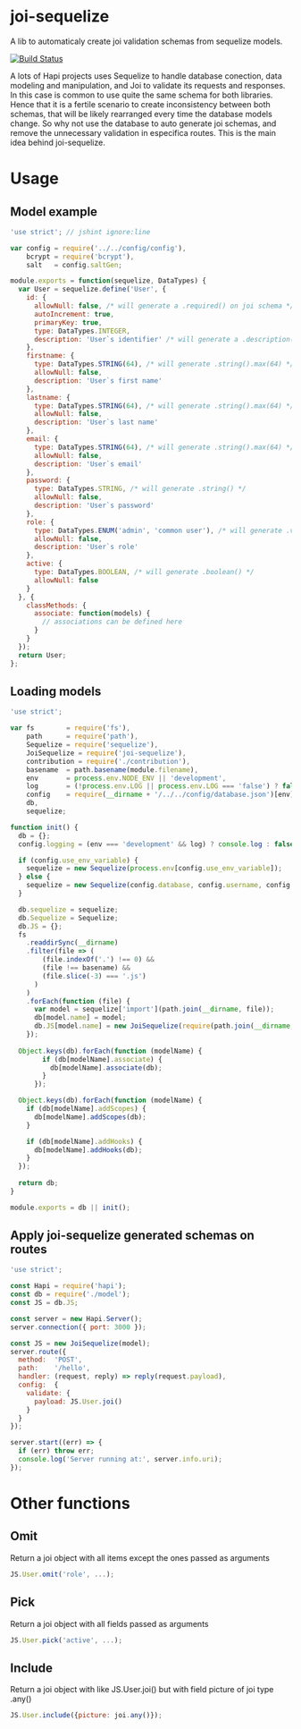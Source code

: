 # joi-sequelize

A lib to automaticaly create joi validation schemas from sequelize models.

[![Build Status](https://travis-ci.org/mibrito/joi-sequelize.svg?branch=master)](https://travis-ci.org/mibrito/joi-sequelize)

A lots of Hapi projects uses Sequelize to handle database conection, data modeling and manipulation, and Joi to validate its requests and responses. In this case is common to use quite the same schema for both libraries. Hence that it is a fertile scenario to create inconsistency between both schemas, that will be likely rearranged every time the database models change. So why not use the database to auto generate joi schemas, and remove the unnecessary validation in especifica routes. This is the main idea behind joi-sequelize.

# Usage

## Model example

```javascript
'use strict'; // jshint ignore:line

var config = require('../../config/config'),
    bcrypt = require('bcrypt'),
    salt   = config.saltGen;

module.exports = function(sequelize, DataTypes) {
  var User = sequelize.define('User', {
    id: {
      allowNull: false, /* will generate a .required() on joi schema */
      autoIncrement: true,
      primaryKey: true,
      type: DataTypes.INTEGER,
      description: 'User`s identifier' /* will generate a .description() on joi schema tha can be used by swagger */
    },
    firstname: {
      type: DataTypes.STRING(64), /* will generate .string().max(64) */
      allowNull: false, 
      description: 'User`s first name'
    },
    lastname: {
      type: DataTypes.STRING(64), /* will generate .string().max(64) */
      allowNull: false,
      description: 'User`s last name'
    },
    email: {
      type: DataTypes.STRING(64), /* will generate .string().max(64) */
      allowNull: false,
      description: 'User`s email'
    },
    password: {
      type: DataTypes.STRING, /* will generate .string() */
      allowNull: false,
      description: 'User`s password'
    },
    role: {
      type: DataTypes.ENUM('admin', 'common user'), /* will generate .valid('admin', 'common user') */
      allowNull: false,
      description: 'User`s role'
    },
    active: {
      type: DataTypes.BOOLEAN, /* will generate .boolean() */
      allowNull: false
    }
  }, {
    classMethods: {
      associate: function(models) {
        // associations can be defined here
      }
    }
  });
  return User;
};
```

## Loading models

```javascript
'use strict';

var fs        = require('fs'),
    path      = require('path'),
    Sequelize = require('sequelize'),
    JoiSequelize = require('joi-sequelize'),
    contribution = require('./contribution'),
    basename  = path.basename(module.filename),
    env       = process.env.NODE_ENV || 'development',
    log       = (!process.env.LOG || process.env.LOG === 'false') ? false : true,
    config    = require(__dirname + '/../../config/database.json')[env],
    db,
    sequelize;

function init() {
  db = {};
  config.logging = (env === 'development' && log) ? console.log : false;

  if (config.use_env_variable) {
    sequelize = new Sequelize(process.env[config.use_env_variable]);
  } else {
    sequelize = new Sequelize(config.database, config.username, config.password, config);
  }

  db.sequelize = sequelize;
  db.Sequelize = Sequelize;
  db.JS = {};
  fs
    .readdirSync(__dirname)
    .filter(file => (
        (file.indexOf('.') !== 0) &&
        (file !== basename) &&
        (file.slice(-3) === '.js')
      )
    )
    .forEach(function (file) {
      var model = sequelize['import'](path.join(__dirname, file));
      db[model.name] = model;
      db.JS[model.name] = new JoiSequelize(require(path.join(__dirname, file)));
    });
    
  Object.keys(db).forEach(function (modelName) {
        if (db[modelName].associate) {
          db[modelName].associate(db);
        }
      });

  Object.keys(db).forEach(function (modelName) {
    if (db[modelName].addScopes) {
      db[modelName].addScopes(db);
    }

    if (db[modelName].addHooks) {
      db[modelName].addHooks(db);
    }
  });
  
  return db;
}

module.exports = db || init();

```

## Apply joi-sequelize generated schemas on routes

```javascript
'use strict';

const Hapi = require('hapi');
const db = require('./model');
const JS = db.JS;

const server = new Hapi.Server();
server.connection({ port: 3000 });

const JS = new JoiSequelize(model);
server.route({
  method:  'POST',
  path:    '/hello',
  handler: (request, reply) => reply(request.payload),
  config:  {
    validate: {
      payload: JS.User.joi()
    }
  }
});

server.start((err) => {
  if (err) throw err;
  console.log('Server running at:', server.info.uri);
});
```

# Other functions

## Omit

Return a joi object with all items except the ones passed as arguments
```javascript
JS.User.omit('role', ...);
```

## Pick

Return a joi object with all fields passed as arguments
```javascript
JS.User.pick('active', ...);
```

## Include

Return a joi object with like JS.User.joi() but with field picture of joi type .any()
```javascript
JS.User.include({picture: joi.any()});
```
